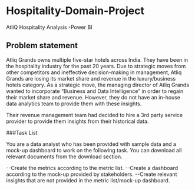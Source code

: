 # Hospitality-Domain-Project
AtliQ Hospitality Analysis -Power BI
## Problem statement
Atliq Grands owns multiple five-star hotels across India. They have been in the hospitality industry for the past 20 years. Due to strategic moves from other competitors and ineffective decision-making in management, Atliq Grands are losing its market share and revenue in the luxury/business hotels category. As a strategic move, the managing director of Atliq Grands wanted to incorporate “Business and Data Intelligence” in order to regain their market share and revenue. However, they do not have an in-house data analytics team to provide them with these insights.

Their revenue management team had decided to hire a 3rd party service provider to provide them insights from their historical data.

###Task List

You are a data analyst who has been provided with sample data and a mock-up dashboard to work on the following task. You can download all relevant documents from the download section.

--Create the metrics according to the metric list.
--Create a dashboard according to the mock-up provided by stakeholders.
--Create relevant insights that are not provided in the metric list/mock-up dashboard.
